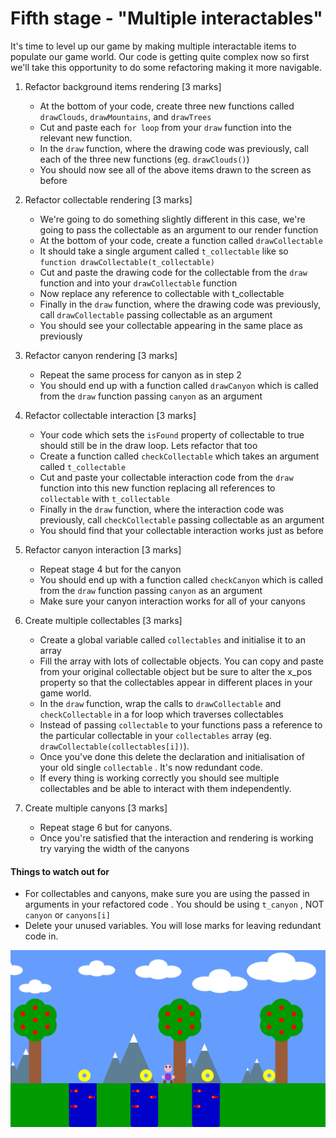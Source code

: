 # Fifth stage - "Multiple interactables"

It's time to level up our game by making multiple interactable items to populate our game world. Our code is getting quite complex now so first we'll take this opportunity to do some refactoring making it more navigable.


1. Refactor background items rendering [3 marks]
	- At the bottom of your code, create three new functions called `drawClouds`, `drawMountains`, and `drawTrees`
	- Cut and paste each `for loop` from your `draw` function into the relevant new function.
	- In the `draw` function, where the drawing code was previously, call each of the three new functions (eg. `drawClouds()`)
	- You should now see all of the above items drawn to the screen as before

2. Refactor collectable rendering [3  marks] 
	- We're going to do something slightly different in this case, we're going to pass the collectable as an argument to our render function
	- At the bottom of your code, create a function called `drawCollectable`
	- It should take a single argument called `t_collectable` like so `function drawCollectable(t_collectable)`
	- Cut and paste the drawing code for the collectable from the `draw` function and into your `drawCollectable` function
	- Now replace any reference to collectable with t_collectable
	- Finally in the `draw` function, where the drawing code was previously, call `drawCollectable` passing collectable as an argument
	- You should see your collectable appearing in the same place as previously

3. Refactor canyon rendering [3 marks] 
	- Repeat the same process for canyon as in step 2
	- You should end up with a function called `drawCanyon` which is called from the `draw` function passing `canyon` as an argument

4. Refactor collectable interaction [3 marks]
	- Your code which sets the `isFound` property of collectable to true should still be in the draw loop. Lets refactor that too
	- Create a function called `checkCollectable` which takes an argument called `t_collectable`
	- Cut and paste your collectable interaction code from the `draw` function into this new function replacing all references to `collectable` with `t_collectable`
	- Finally in the `draw` function, where the interaction code was previously, call `checkCollectable` passing collectable as an argument
	- You should find that your collectable interaction works just as before

5. Refactor canyon interaction [3 marks]
	- Repeat stage 4 but for the canyon
	- You should end up with a function called `checkCanyon` which is called from the `draw` function passing `canyon` as an argument
	- Make sure your canyon interaction works for all of your canyons

6. Create multiple collectables [3 marks]
	- Create a global variable called `collectables` and initialise it to an array
	- Fill the array with lots of collectable objects. You can copy and paste from your original collectable object but be sure to alter the x_pos property so that the collectables appear in different places in your game world.
	- In the `draw` function, wrap the calls to `drawCollectable` and `checkCollectable` in a for loop which traverses collectables
	- Instead of passing `collectable` to your functions pass a reference to the particular collectable in your `collectables` array (eg. `drawCollectable(collectables[i])`).
	- Once you've done this delete the declaration and initialisation of your old single `collectable` . It's now redundant code.
	- If every thing is working correctly you should see multiple collectables and be able to interact with them independently.

7. Create multiple canyons [3 marks]
	- Repeat stage 6 but for canyons. 
	- Once you're satisfied that the interaction and rendering is working try varying the width of the canyons


#### Things to watch out for ####
- For collectables and canyons, make sure you are using the passed in arguments in your refactored code . You should be using `t_canyon` , NOT `canyon` or `canyons[i]` 
- Delete your unused variables. You will lose marks for leaving redundant code in.

![alt text](https://github.com/Rosaverde/UoL_ITP1_GameProject/blob/main/gp5/solution.gif)